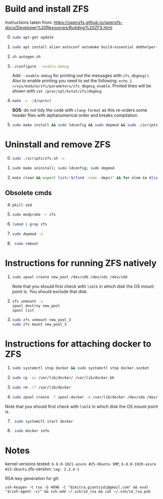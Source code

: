 # Build and install ZFS

Instructions taken from: https://openzfs.github.io/openzfs-docs/Developer%20Resources/Building%20ZFS.html

0)
   ```sh
   sudo apt-get update
   ```

1) 
   ```sh
   sudo apt install alien autoconf automake build-essential debhelper-compat dh-autoreconf dh-dkms dh-python dkms fakeroot gawk git libaio-dev libattr1-dev libblkid-dev libcurl4-openssl-dev libelf-dev libffi-dev libpam0g-dev libssl-dev libtirpc-dev libtool libudev-dev linux-headers-generic parallel po-debconf python3 python3-all-dev python3-cffi python3-dev python3-packaging python3-setuptools python3-sphinx uuid-dev zlib1g-dev -y
   ```

2) ```sh
   sh autogen.sh
   ```

3) ```sh
   ./configure --enable-debug
   ```
   Add `--enable-debug` for printing out the messages with `zfs_dbgmsg()`. Also to enable printing you need to set the following: `echo 1 >/sys/module/zfs/parameters/zfs_dbgmsg_enable`. Printed lines will be shown with `cat /proc/spl/kstat/zfs/dbgmsg`.

4) ```sh
   make -s -j$(nproc)
   ```
   **SOS**: do not tidy the code with `clang-format` as this re-orders some header files with alphanumerical order and breaks compilation.

5) ```sh
   sudo make install && sudo ldconfig && sudo depmod && sudo ./scripts/zfs.sh
   ```


# Uninstall and remove ZFS

0) ```sh
   sudo ./scripts/zfs.sh -u
   ```
   
2) ```sh 
   sudo make uninstall; sudo ldconfig; sudo depmod
   ```

3) ```sh
   make clean && export list="$(find -name .deps)" && for elem in $list; do sudo rm -rf $elem; done && sudo rm -rf __pycache__/ aclocal.m4 build/ config.log config.status  configure libtool stamp-h1 zfs_config.h.in zfs_config.h Makefile.in Makefile zfs.release configure~ zfs_config.h.in~
   ```


## Obsolete cmds
4) ```sh
   pkill zed
   ```

5) ```sh
   sudo modprobe -r zfs
   ```

6) ```sh
   lsmod | grep zfs
   ```

7) ```sh
   sudo depmod -a
   ```

8) ```sh
    sudo reboot
    ```



# Instructions for running ZFS natively

1) ```sh
   sudo zpool create new_pool /dev/sdb /dev/sdc /dev/sdd
   ```

   Note that you should first check with `lsblk` in which disk the OS mount point is. You should exclude that disk.

3) ```sh
   zfs unmount -a
   zpool destroy new_pool
   zpool list
   ```
   
4) ``` sh
   sudo zfs unmount new_pool_3
   sudo zfs mount new_pool_3
   ```


# Instructions for attaching docker to ZFS

1) ```sh
   sudo systemctl stop docker && sudo systemctl stop docker.socket
   ```
   
4) ```sh
   sudo cp -au /var/lib/docker/ /var/lib/docker.bk
   ```
 
5) ```sh
   sudo rm -rf /var/lib/docker
   ```

6) ```sh
   sudo zpool create -f zpool-docker -m /var/lib/docker /dev/sda /dev/sdb /dev/sdc
   ``` 

Note that you should first check with `lsblk` in which disk the OS mount point is.

7) ```sh
    sudo systemctl start docker
    ```

8) ```sh
    sudo docker info
    ```




# Notes

kernel versions tested: `6.8.0-1021-azure #25-Ubuntu SMP`, `6.8.0-1020-azure #23-Ubuntu`
zfs-version: `tag: 2.2.4-1`

RSA-key generation for git:
```
ssh-keygen -t rsa -b 4096 -C "dimitra.giantsidi@gmail.com" && eval "$(ssh-agent -s)" && ssh-add ~/.ssh/id_rsa && cat ~/.ssh/id_rsa.pub
```
